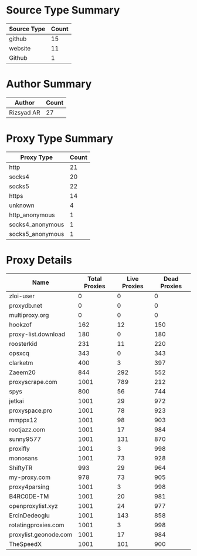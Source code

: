 # Source Type Summary

| Source Type | Count |
|-------------|-------|
| github | 15 |
| website | 11 |
| Github | 1 |


# Author Summary

| Author | Count |
|--------|-------|
| Rizsyad AR | 27 |


# Proxy Type Summary

| Proxy Type | Count |
|------------|-------|
| http | 21 |
| socks4 | 20 |
| socks5 | 22 |
| https | 14 |
| unknown | 4 |
| http_anonymous | 1 |
| socks4_anonymous | 1 |
| socks5_anonymous | 1 |


# Proxy Details

| Name | Total Proxies | Live Proxies | Dead Proxies |
|------|---------------|--------------|---------------|
| zloi-user | 0 | 0 | 0 |
| proxydb.net | 0 | 0 | 0 |
| multiproxy.org | 0 | 0 | 0 |
| hookzof | 162 | 12 | 150 |
| proxy-list.download | 180 | 0 | 180 |
| roosterkid | 231 | 11 | 220 |
| opsxcq | 343 | 0 | 343 |
| clarketm | 400 | 3 | 397 |
| Zaeem20 | 844 | 292 | 552 |
| proxyscrape.com | 1001 | 789 | 212 |
| spys | 800 | 56 | 744 |
| jetkai | 1001 | 29 | 972 |
| proxyspace.pro | 1001 | 78 | 923 |
| mmppx12 | 1001 | 98 | 903 |
| rootjazz.com | 1001 | 17 | 984 |
| sunny9577 | 1001 | 131 | 870 |
| proxifly | 1001 | 3 | 998 |
| monosans | 1001 | 73 | 928 |
| ShiftyTR | 993 | 29 | 964 |
| my-proxy.com | 978 | 73 | 905 |
| proxy4parsing | 1001 | 3 | 998 |
| B4RC0DE-TM | 1001 | 20 | 981 |
| openproxylist.xyz | 1001 | 24 | 977 |
| ErcinDedeoglu | 1001 | 143 | 858 |
| rotatingproxies.com | 1001 | 3 | 998 |
| proxylist.geonode.com | 1001 | 17 | 984 |
| TheSpeedX | 1001 | 101 | 900 |
